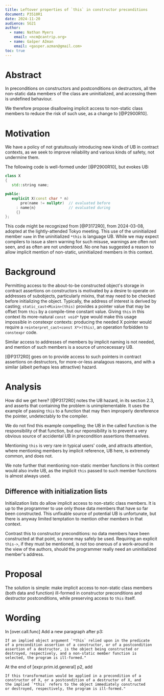 ```yaml
---
title: Leftover properties of `this` in constructor preconditions
document: P3510R1
date: 2024-11-20
audience: SG21
author:
  - name: Nathan Myers
    email: <ncm@cantrip.org>
  - name: Gašper Ažman
    email: <gasper.azman@gmail.com>
toc: true
---
```


# Abstract

In preconditions on constructors and postconditions on destructors, all the
non-static data members of the class are uninitialized, and accessing them is
undefined behaviour.

We therefore propose disallowing implicit access to non-static class members to
reduce the risk of such use, as a change to [@P2900R10].


# Motivation

We have a policy of not gratuitously introducing new kinds of UB
in contract contexts, as we seek to improve reliability and various
kinds of safety, not undermine them.

The following code is well-formed under [@P2900R10], but evokes UB:

```c++
class X
{
   std::string name;

public:
   explicit X(const char * n)
       pre(name != nullptr)  // evaluated before
     : name{n}               // evaluated during
     {}
};
```

This code might be recognized from [@P3172R0], from 2024-03-08,
adopted at the lightly-attended Tokyo meeting.
This use of the uninitialized member `name` in the uninitialized
`*this` is language UB.
While we may expect compilers to issue a stern warning for such
misuse, warnings are often not seen, and as often are not understood.
No one has suggested a reason to allow implicit mention of
non-static, uninitialized members in this context.

# Background

Permitting access to the about-to-be constructed object's storage in
contract assertions on constructors is motivated by a desire to operate
on addresses of subobjects, particularly mixins, that may need to be
checked before initializing the object.
Typically, the address of interest is derived by casting;
`static_cast<Mixin>(this)` provides a pointer value that may be
offset from `this` by a compile-time constant value.
Giving `this` in this context its more-natural `const void*` type
would make this usage impossible in constexpr contexts: producing
the needed X pointer would require a `reinterpret_cast<const X*>(this)`,
an operation forbidden to `constexpr` code.

Similar access to addresses of members by implicit naming is not needed,
and mention of such members is a source of unncecessary UB.

[@P3172R0] goes on to provide access to such pointers in contract assertions
on destructors, for more-or-less analagous reasons, and with a similar
(albeit perhaps less attractive) hazard.


# Analysis

How did we get here? [@P3172R0] notes the UB hazard, in its section 2.3,
and asserts that containing the problem is unimplementable.
It uses the example of passing `this` to a function that may then
improperly dereference the pointer, undetectably to the compiler.

We do not find this example compelling; the UB in the called
function is the responsibility of that function, but our reponsibility
is to prevent a very obvious source of accidental UB in precondition
assertions themselves.

Mentioning `this` is very rare in typical users' code, and attracts
attention, where mentioning members by implicit reference, UB here,
is extremely common, and does not.

We note further that mentioning non-static member functions in this
context would also invite UB, as the implicit `this` passed to such
member functions is almost always used.

## Difference with initialization lists

Initialization lists do allow implicit access to non-static class
members.
It is up to the programmer to use only those data members that have
so far been constructed.
This unfixable source of potential UB is unfortunate, but there is
anyway limited temptation to mention other members in that context. 

Contrast this to constructor preconditions: no data members have
been constructed at that point, so none may safely be used.
Requiring an explicit `this->`, if they must be mentioned, is not
too onerous of a work-around in the view of the authors, should the
programmer really need an uninitialized member's address.

# Proposal

The solution is simple: make implicit access to non-static class
members (both data and function) ill-formed in constructor
preconditions and destructor postconditions, while preserving
access to `this` itself.

# Wording

In [over.call.func] Add a new paragraph after p3:

    If an implied object argument `*this` relied upon in the predicate
    of a precondition assertion of a constructor, or of a postcondition
    assertion of a destructor, is the object being constructed or
    destroyed, respectively, and a non-static member function is
    selected, the program is ill-formed."

At the end of [expr.prim.id.general] p2, add

    If this transformation would be applied in a precondition of a
    constructor of X, or a postcondition of a destructor of X, and
    the implied `*this` refers to the object immediately constructed
    or destroyed, respectively, the program is ill-formed."

